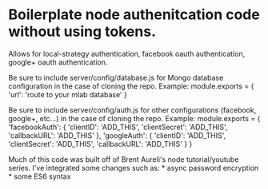 # Boilerplate node authenitcation code without using tokens.

Allows for local-strategy authentication, facebook oauth authentication, google+ oauth authentication.

Be sure to include server/config/database.js for Mongo database configuration in the case of cloning the repo.
Example:
module.exports = {
	'url': 'route to your mlab database'
}

Be sure to include server/config/auth.js for other configurations (facebook, google+, etc...) in the case of cloning the repo.
Example:
module.exports = {
	'facebookAuth': {
		'clientID': 'ADD_THIS',
		'clientSecret': 'ADD_THIS',
		'callbackURL': 'ADD_THIS'
	},
	'googleAuth': {
		'clientID': 'ADD_THIS',
		'clientSecret': 'ADD_THIS',
		'callbackURL': 'ADD_THIS'
	}
}

Much of this code was built off of Brent Aureli's node tutorial/youtube series. I've integrated some changes such as:
	* async password encryption
	* some ES6 syntax
